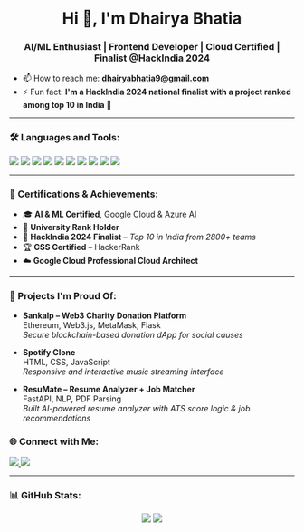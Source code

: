 <h1 align="center">Hi 👋, I'm Dhairya Bhatia</h1>
<h3 align="center">AI/ML Enthusiast | Frontend Developer | Cloud Certified | Finalist @HackIndia 2024</h3>

- 📫 How to reach me: **dhairyabhatia9@gmail.com**
- ⚡ Fun fact: **I'm a HackIndia 2024 national finalist with a project ranked among top 10 in India 🚀**

---

### 🛠️ Languages and Tools:
<p align="left">
  <img src="https://img.shields.io/badge/-Python-3776AB?style=flat-square&logo=python&logoColor=white"/>
  <img src="https://img.shields.io/badge/-C++-00599C?style=flat-square&logo=c%2B%2B&logoColor=white"/>
  <img src="https://img.shields.io/badge/-HTML5-E34F26?style=flat-square&logo=html5&logoColor=white"/>
  <img src="https://img.shields.io/badge/-CSS3-1572B6?style=flat-square&logo=css3"/>
  <img src="https://img.shields.io/badge/-JavaScript-F7DF1E?style=flat-square&logo=javascript&logoColor=black"/>
  <img src="https://img.shields.io/badge/-MongoDB-47A248?style=flat-square&logo=mongodb&logoColor=white"/>
  <img src="https://img.shields.io/badge/-MySQL-00758F?style=flat-square&logo=mysql&logoColor=white"/>
  <img src="https://img.shields.io/badge/-Azure-0078D4?style=flat-square&logo=microsoftazure&logoColor=white"/>
  <img src="https://img.shields.io/badge/-FastAPI-009688?style=flat-square&logo=fastapi&logoColor=white"/>
  <img src="https://img.shields.io/badge/-GitHub-181717?style=flat-square&logo=github"/>
</p>

---

### 🧠 Certifications & Achievements:
- 🎓 **AI & ML Certified**, Google Cloud & Azure AI
- 🥇 **University Rank Holder**
- 🥈 **HackIndia 2024 Finalist** – *Top 10 in India from 2800+ teams*
- 🏆 **CSS Certified** – HackerRank
- ☁️ **Google Cloud Professional Cloud Architect**

---

### 🧰 Projects I'm Proud Of:
- **Sankalp – Web3 Charity Donation Platform**  
  Ethereum, Web3.js, MetaMask, Flask  
  *Secure blockchain-based donation dApp for social causes*

- **Spotify Clone**  
  HTML, CSS, JavaScript  
  *Responsive and interactive music streaming interface*

- **ResuMate – Resume Analyzer + Job Matcher**  
  FastAPI, NLP, PDF Parsing  
  *Built AI-powered resume analyzer with ATS score logic & job recommendations*



### 🌐 Connect with Me:
<p align="left">
  <a href="https://www.linkedin.com/in/dhairya-bhatia-7436b6288/" target="_blank">
    <img src="https://img.shields.io/badge/-LinkedIn-blue?style=flat-square&logo=linkedin"/>
  </a>
  <a href="mailto:dhairyabhatia9@gmail.com">
    <img src="https://img.shields.io/badge/-Gmail-red?style=flat-square&logo=gmail&logoColor=white"/>
  </a>
</p>

---

### 📊 GitHub Stats:
<p align="center">
  <img src="https://github-readme-stats.vercel.app/api?username=dhairya1509&show_icons=true&theme=radical" />
  <img src="https://github-readme-streak-stats.herokuapp.com/?user=dhairya1509&theme=radical" />
</p>

